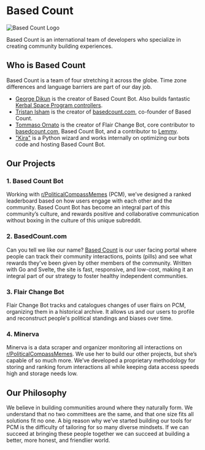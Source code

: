 # Based Count
![Based Count Logo](https://github.com/basedcount/.github/assets/53061271/715fb3d7-87db-4057-9207-645d51031abc)

Based Count is an international team of developers who specialize in creating community building experiences. 

## Who is Based Count
Based Count is a team of four stretching it across the globe. Time zone differences and language barriers are part of our day job. 

- [George Dikun](https://github.com/CodapopKSP) is the creator of Based Count Bot. Also builds fantastic [Kerbal Space Program controllers](https://codapopksp.github.io/). 
- [Tristan Isham](https://github.com/tristanisham) is the creator of [basedcount.com](https://basedcount.com), co-founder of Based Count. 
- [Tommaso Ornato](https://github.com/ornato-t) is the creator of Flair Change Bot, core contributor to [basedcount.com](https://basedcount.com), Based Count Bot, and a contributor to [Lemmy](https://join-lemmy.org/). 
- ["Kira"](https://github.com/isFakeAccount) is a Python wizard and works internally on optimizing our bots code and hosting Based Count Bot. 

## Our Projects
### 1. Based Count Bot
Working with [r/PoliticalCompassMemes](https://old.reddit.com/politicalcompassmemes) (PCM), we’ve designed a ranked leaderboard based on how users engage with each other and the community. Based Count Bot has become an integral part of this community’s culture, and rewards positive and collaborative communication without boxing in the culture of this unique subreddit. 

### 2. BasedCount.com
Can you tell we like our name? [Based Count](https://basedcount.com) is our user facing portal where people can track their community interactions, points (pills) and see what rewards they’ve been given by other members of the community. Written with Go and Svelte, the site is fast, responsive, and low-cost, making it an integral part of our strategy to foster healthy independent communities. 

### 3. Flair Change Bot
Flair Change Bot tracks and catalogues changes of user flairs on PCM, organizing them in a historical archive. It allows us and our users to profile and reconstruct people's political standings and biases over time.

### 4. Minerva
Minerva is a data scraper and organizer monitoring all interactions on [r/PoliticalCompassMemes](https://old.reddit.com/politicalcompassmemes). We use her to build our other projects, but she’s capable of so much more. We’ve developed a proprietary methodology for storing and ranking forum interactions all while keeping data access speeds high and storage needs low. 

## Our Philosophy
We believe in building communities around where they naturally form. We understand that no two committees are the same, and that one size fits all solutions fit no one. A big reason why we’ve started building our tools for PCM is the difficulty of tailoring for so many diverse mindsets. If we can succeed at bringing these people together we can succeed at building a better, more honest, and friendlier world. 
